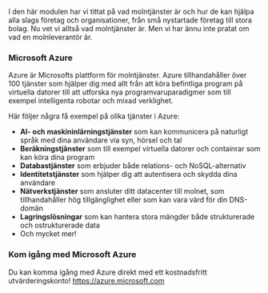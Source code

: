 I den här modulen har vi tittat på vad molntjänster är och hur de kan hjälpa alla slags företag och organisationer, från små nystartade företag till stora bolag. Nu vet vi alltså vad molntjänster är. Men vi har ännu inte pratat om vad en molnleverantör är.

### <a name="microsoft-azure"></a>Microsoft Azure

Azure är Microsofts plattform för molntjänster. Azure tillhandahåller över 100 tjänster som hjälper dig med allt från att köra befintliga program på virtuella datorer till att utforska nya programvaruparadigmer som till exempel intelligenta robotar och mixad verklighet.

Här följer några få exempel på olika tjänster i Azure:

- **AI- och maskininlärningstjänster** som kan kommunicera på naturligt språk med dina användare via syn, hörsel och tal
- **Beräkningstjänster** som till exempel virtuella datorer och containrar som kan köra dina program
- **Databastjänster** som erbjuder både relations- och NoSQL-alternativ
- **Identitetstjänster** som hjälper dig att autentisera och skydda dina användare
- **Nätverkstjänster** som ansluter ditt datacenter till molnet, som tillhandahåller hög tillgänglighet eller som kan vara värd för din DNS-domän
- **Lagringslösningar** som kan hantera stora mängder både strukturerade och ostrukturerade data
- Och mycket mer!

### <a name="get-started-with-microsoft-azure"></a>Kom igång med Microsoft Azure

Du kan komma igång med Azure direkt med ett kostnadsfritt utvärderingskonto!
https://azure.microsoft.com
